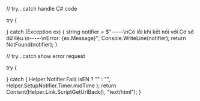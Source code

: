 // try...catch handle C# code

try {

}
catch (Exception ex) {
    string notifier = $"-----\nCó lỗi khi kết nối với Cơ sở dữ liệu.\n-----\nError: {ex.Message}";
    Console.WriteLine(notifier);
    return NotFound(notifier);
}


// try...catch show error request

try {

}
catch {
    Helper.Notifier.Fail(
	    isEN ? "" : "",
	    Helper.SetupNotifier.Timer.midTime
    );
    return Content(Helper.Link.ScriptGetUrlBack(), "text/html");
}